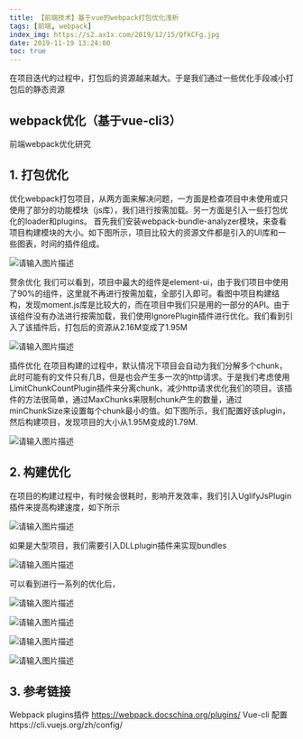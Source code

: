 ```yaml
---
title: 【前端技术】基于vue的webpack打包优化浅析
tags: [前端, webpack]
index_img: https://s2.ax1x.com/2019/12/15/QfkCFg.jpg
date: 2019-11-19 13:24:00
toc: true
---
```


在项目迭代的过程中，打包后的资源越来越大。于是我们通过一些优化手段减小打包后的静态资源
<!--more-->


webpack优化（基于vue-cli3）
------

前端webpack优化研究
## 1.	打包优化

优化webpack打包项目，从两方面来解决问题，一方面是检查项目中未使用或只使用了部分的功能模块（js库），我们进行按需加载。另一方面是引入一些打包优化的loader和plugins。
首先我们安装webpack-bundle-analyzer模块，来查看项目构建模块的大小。如下图所示，项目比较大的资源文件都是引入的UI库和一些图表，时间的插件组成。
 
  ![请输入图片描述][1]

赘余优化
我们可以看到，项目中最大的组件是element-ui，由于我们项目中使用了90%的组件，这里就不再进行按需加载，全部引入即可。看图中项目构建结构，发现moment.js库是比较大的，而在项目中我们只是用的一部分的API。由于该组件没有办法进行按需加载，我们使用IgnorePlugin插件进行优化。我们看到引入了该插件后，打包后的资源从2.16M变成了1.95M
 
   ![请输入图片描述][2]

插件优化
在项目构建的过程中，默认情况下项目会自动为我们分解多个chunk，此时可能有的文件只有几B，但是也会产生多一次的http请求。于是我们考虑使用LimitChunkCountPlugin插件来分离chunk，减少http请求优化我们的项目。该插件的方法很简单，通过MaxChunks来限制chunk产生的数量，通过minChunkSize来设置每个chunk最小的值。如下图所示，我们配置好该plugin，然后构建项目，发现项目的大小从1.95M变成的1.79M.

   ![请输入图片描述][3]
 
## 2.	构建优化
在项目的构建过程中，有时候会很耗时，影响开发效率，我们引入UglifyJsPlugin插件来提高构建速度，如下所示
 
  ![请输入图片描述][4]

如果是大型项目，我们需要引入DLLplugin插件来实现bundles

  ![请输入图片描述][5]
 
可以看到进行一系列的优化后，

  ![请输入图片描述][6]

  ![请输入图片描述][7]

  ![请输入图片描述][8]

  ![请输入图片描述][9]

 
## 3.	参考链接
Webpack plugins插件 https://webpack.docschina.org/plugins/
Vue-cli 配置https://cli.vuejs.org/zh/config/  

[1]:https://s2.ax1x.com/2019/12/07/QtcvWD.png
[2]:https://s2.ax1x.com/2019/12/07/QtczSe.png
[3]:https://s2.ax1x.com/2019/12/07/QtcLo6.png
[4]:https://s2.ax1x.com/2019/12/07/QtcjJO.png
[5]:https://s2.ax1x.com/2019/12/07/Qtcqdx.jpg
[6]:https://s2.ax1x.com/2019/12/07/QtgSQH.png
[7]:https://s2.ax1x.com/2019/12/07/Qtgpyd.jpg
[8]:https://s2.ax1x.com/2019/12/07/Qtg9OA.jpg
[9]:https://s2.ax1x.com/2019/12/07/QtgPeI.png
